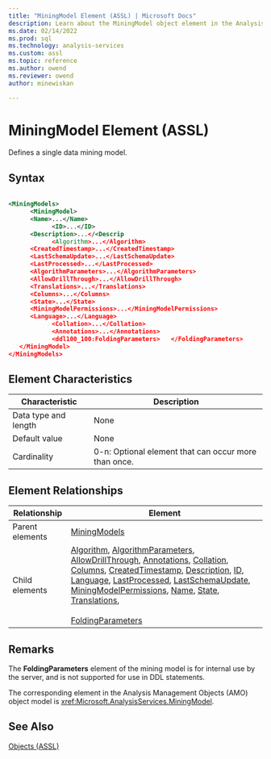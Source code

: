 ```yaml
---
title: "MiningModel Element (ASSL) | Microsoft Docs"
description: Learn about the MiningModel object element in the Analysis Services Scripting Language (ASSL) schema.
ms.date: 02/14/2022
ms.prod: sql
ms.technology: analysis-services
ms.custom: assl
ms.topic: reference
ms.author: owend
ms.reviewer: owend
author: minewiskan

---
```

# MiningModel Element (ASSL)

  Defines a single data mining model.  
  
## Syntax  
  
```xml  
  
<MiningModels>  
      <MiningModel>  
      <Name>...</Name>  
            <ID>...</ID>  
      <Description>...</<Descrip  
            <Algorithm>...</Algorithm>  
      <CreatedTimestamp>...</CreatedTimestamp>  
      <LastSchemaUpdate>...</LastSchemaUpdate>  
      <LastProcessed>...</LastProcessed>  
      <AlgorithmParameters>...</AlgorithmParameters>  
      <AllowDrillThrough>...</AllowDrillThrough>  
      <Translations>...</Translations>  
      <Columns>...</Columns>  
      <State>...</State>  
      <MiningModelPermissions>...</MiningModelPermissions>  
      <Language>...</Language>  
            <Collation>...</Collation>  
            <Annotations>...</Annotations>  
            <ddl100_100:FoldingParameters>   </FoldingParameters>  
   </MiningModel>  
</MiningModels>  
```  
  
## Element Characteristics  
  
|Characteristic|Description|  
|--------------------|-----------------|  
|Data type and length|None|  
|Default value|None|  
|Cardinality|0-n: Optional element that can occur more than once.|  
  
## Element Relationships  
  
|Relationship|Element|  
|------------------|-------------|  
|Parent elements|[MiningModels](../collections/miningmodels-element-assl.md)|  
|Child elements|[Algorithm](../properties/algorithm-element-assl.md), [AlgorithmParameters](../objects/algorithmparameter-element-assl.md), [AllowDrillThrough](../properties/allowdrillthrough-element-assl.md), [Annotations](../collections/annotations-element-assl.md), [Collation](../properties/collation-element-assl.md), [Columns](../collections/columns-element-assl.md), [CreatedTimestamp](../properties/createdtimestamp-element-assl.md), [Description](../properties/description-element-assl.md), [ID](../properties/id-element-assl.md), [Language](../properties/language-element-assl.md), [LastProcessed](../properties/lastprocessed-element-assl.md), [LastSchemaUpdate](../properties/lastschemaupdate-element-assl.md), [MiningModelPermissions](../collections/miningmodelpermissions-element-assl.md), [Name](../properties/name-element-assl.md), [State](../properties/state-element-assl.md), [Translations](../collections/translations-element-assl.md),<br /><br /> [FoldingParameters](../properties/foldingparameters-element-assl.md)|  
  
## Remarks  
 The **FoldingParameters** element of the mining model is for internal use by the server, and is not supported for use in DDL statements.  
  
 The corresponding element in the Analysis Management Objects (AMO) object model is <xref:Microsoft.AnalysisServices.MiningModel>.  
  
## See Also  
 [Objects &#40;ASSL&#41;](../objects/objects-assl.md)  
  
  
